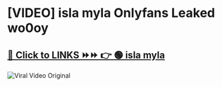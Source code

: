 
 # [VIDEO] isla myla Onlyfans Leaked wo0oy

## <h2><a href="https://clipsfans.com/isla_myla&ref=git">🔗 Click to LINKS ⏩⏩ 👉 🟢 isla myla </a></h2>

<a href="https://clipsfans.com/isla_myla&ref=git" rel="nofollow" data-target="animated-image.originalLink"><img src="https://i.ibb.co.com/xMMVF88/686577567.gif" alt="Viral Video Original" style="max-width: 100%; display: inline-block;" data-target="animated-image.originalImage"></a>

